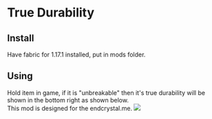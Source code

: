 # True Durability
## Install
Have fabric for 1.17.1 installed, put in mods folder.

## Using
Hold item in game, if it is "unbreakable" then it's true durability will be shown in the bottom right as shown below.\
This mod is designed for the endcrystal.me.
[<img src="https://i.imgur.com/AsBorSo.png">](http://imgur.com/)